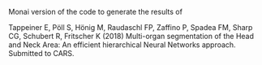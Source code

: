 Monai version of the code to generate the results of

Tappeiner E, Pöll S, Hönig M, Raudaschl FP, Zaffino P, Spadea FM, Sharp CG, Schubert R, Fritscher K (2018) Multi-organ segmentation of the Head and Neck Area: An efficient hierarchical Neural Networks approach. Submitted to CARS.




